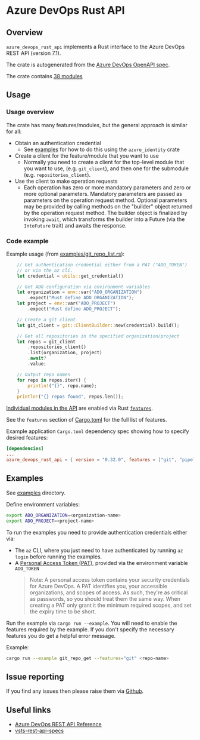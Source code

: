 # Azure DevOps Rust API

## Overview

`azure_devops_rust_api` implements a Rust interface to the Azure DevOps REST API (version 7.1).

The crate is autogenerated from the [Azure DevOps OpenAPI spec](https://github.com/MicrosoftDocs/vsts-rest-api-specs).

The crate contains [38 modules](https://docs.rs/azure_devops_rust_api/latest/azure_devops_rust_api/#modules)

## Usage

### Usage overview

The crate has many features/modules, but the general approach is similar for all:

- Obtain an authentication credential
  - See [examples](examples/utils/mod.rs) for how to do this using the `azure_identity` crate
- Create a client for the feature/module that you want to use
  - Normally you need to create a client for the top-level module that you want to use,
    (e.g. `git_client`), and then one for the submodule (e.g. `repositories_client`).
- Use the client to make operation requests
  - Each operation has zero or more mandatory parameters and zero or more optional parameters.
    Mandatory parameters are passed as parameters on the operation request method. Optional
    parameters may be provided by calling methods on the "builder" object returned by the
    operation request method. The builder object is finalized by invoking `await`, which transforms
    the builder into a Future (via the `IntoFuture` trait) and awaits the response.

### Code example

Example usage (from [examples/git_repo_list.rs](examples/git_repo_list.rs)):

```rust
    // Get authentication credential either from a PAT ("ADO_TOKEN")
    // or via the az cli.
    let credential = utils::get_credential()

    // Get ADO configuration via environment variables
    let organization = env::var("ADO_ORGANIZATION")
        .expect("Must define ADO_ORGANIZATION");
    let project = env::var("ADO_PROJECT")
        .expect("Must define ADO_PROJECT");

    // Create a git client
    let git_client = git::ClientBuilder::new(credential).build();

    // Get all repositories in the specified organization/project
    let repos = git_client
        .repositories_client()
        .list(organization, project)
        .await?
        .value;

    // Output repo names
    for repo in repos.iter() {
        println!("{}", repo.name);
    }
    println!("{} repos found", repos.len());
```

[Individual modules in the API](https://docs.rs/azure_devops_rust_api/latest/azure_devops_rust_api/#modules) are enabled via Rust [`features`](https://doc.rust-lang.org/cargo/reference/features.html).

See the `features` section of [Cargo.toml](Cargo.toml) for the full list of features.

Example application `Cargo.toml` dependency spec showing how to specify desired features:

```toml
[dependencies]
...
azure_devops_rust_api = { version = "0.32.0", features = ["git", "pipelines"] }
```

## Examples

See [examples](examples/) directory.

Define environment variables:

```sh
export ADO_ORGANIZATION=<organization-name>
export ADO_PROJECT=<project-name>
```

To run the examples you need to provide authentication credentials either via:

- The `az` CLI, where you just need to have authenticated by running `az login` before running the examples.
- A [Personal Access Token (PAT)](https://docs.microsoft.com/en-us/azure/devops/organizations/accounts/use-personal-access-tokens-to-authenticate), provided via the environment variable `ADO_TOKEN`
  > Note: A personal access token contains your security credentials for Azure DevOps.
  > A PAT identifies you, your accessible organizations, and scopes of access.
  > As such, they're as critical as passwords, so you should treat them the same way.
  > When creating a PAT only grant it the minimum required scopes, and set the expiry time to be short.

Run the example via `cargo run --example`. You will need to enable the features required
by the example.  If you don't specify the necessary features you do get a helpful error
message.

Example:

```sh
cargo run --example git_repo_get --features="git" <repo-name>
```

## Issue reporting

If you find any issues then please raise them via [Github](https://github.com/microsoft/azure-devops-rust-api/issues).

## Useful links

- [Azure DevOps REST API Reference](https://docs.microsoft.com/en-us/rest/api/azure/devops/)
- [vsts-rest-api-specs](https://github.com/MicrosoftDocs/vsts-rest-api-specs)
